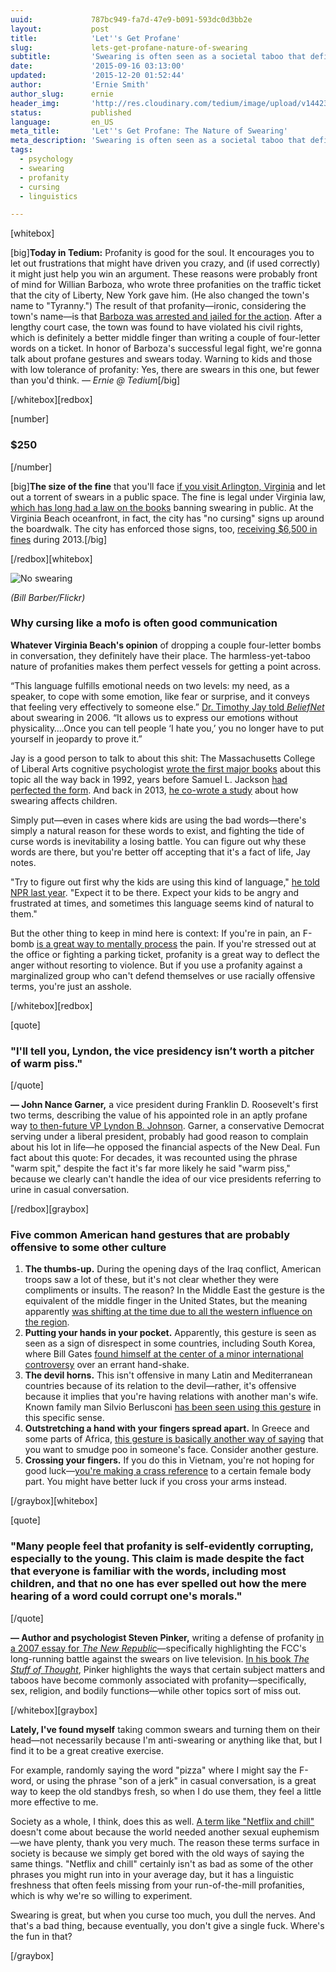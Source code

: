 ```yaml
---
uuid:             787bc949-fa7d-47e9-b091-593dc0d3bb2e
layout:           post
title:            'Let''s Get Profane'
slug:             lets-get-profane-nature-of-swearing
subtitle:         'Swearing is often seen as a societal taboo that defines class or social level. Let''s be honest, though: Profanity has more bark than bite.'
date:             '2015-09-16 03:13:00'
updated:          '2015-12-20 01:52:44'
author:           'Ernie Smith'
author_slug:      ernie
header_img:       'http://res.cloudinary.com/tedium/image/upload/v1442376425/msrcwbnifjs9cuxewdal'
status:           published
language:         en_US
meta_title:       'Let''s Get Profane: The Nature of Swearing'
meta_description: 'Swearing is often seen as a societal taboo that defines class or social level. Let''s be honest, though: Profanity has more bark than bite.'
tags:
  - psychology
  - swearing
  - profanity
  - cursing
  - linguistics

---
```


[whitebox]

[big]**Today in Tedium:** Profanity is good for the soul. It encourages you to let out frustrations that might have driven you crazy, and (if used correctly) it might just help you win an argument. These reasons were probably front of mind for Willian Barboza, who wrote three profanities on the traffic ticket that the city of Liberty, New York gave him. (He also changed the town's name to "Tyranny.") The result of that profanity—ironic, considering the town's name—is that [Barboza was arrested and jailed for the action](http://www.huffingtonpost.com/entry/willian-barboza-speeding-ticket-profanity_55f82a22e4b09ecde1d9a8e2). After a lengthy court case, the town was found to have violated his civil rights, which is definitely a better middle finger than writing a couple of four-letter words on a ticket. In honor of Barboza's successful legal fight, we're gonna talk about profane gestures and swears today. Warning to kids and those with low tolerance of profanity: Yes, there are swears in this one, but fewer than you'd think. *— Ernie @ Tedium*[/big]

[/whitebox][redbox]

[number]
### $250
[/number]

[big]**The size of the fine** that you'll face [if you visit Arlington, Virginia](http://www.washingtonian.com/blogs/capitalcomment/local-news/arlington-cracks-down-on-salty-language.php) and let out a torrent of swears in a public space. The fine is legal under Virginia law, [which has long had a law on the books](https://vacode.org/18.2-416/) banning swearing in public. At the Virginia Beach oceanfront, in fact, the city has "no cursing" signs up around the boardwalk. The city has enforced those signs, too, [receiving $6,500 in fines](http://www.virginiabeach.com/article/va-beach-no-cursing-law) during 2013.[/big]

[/redbox][whitebox]

![No swearing](http://res.cloudinary.com/tedium/image/upload/v1442376811/g3uolvhr7hnlafqfyxjm.jpg)

*(Bill Barber/Flickr)*

### Why cursing like a mofo is often good communication

**Whatever Virginia Beach's opinion** of dropping a couple four-letter bombs in conversation, they definitely have their place. The harmless-yet-taboo nature of profanities makes them perfect vessels for getting a point across.

“This language fulfills emotional needs on two levels: my need, as a speaker, to cope with some emotion, like fear or surprise, and it conveys that feeling very effectively to someone else.” [Dr. Timothy Jay told *BeliefNet*](http://www.beliefnet.com/Faiths/2006/09/Swearing-And-The-Soul.aspx?p=2) about swearing in 2006. “It allows us to express our emotions without physicality….Once you can tell people ‘I hate you,’ you no longer have to put yourself in jeopardy to prove it.”

Jay is a good person to talk to about this shit: The Massachusetts College of Liberal Arts cognitive psychologist [wrote the first major books](http://amzn.to/1iusOPa) about this topic all the way back in 1992, years before Samuel L. Jackson [had perfected the form](https://www.youtube.com/watch?v=PZ2QFmJ7h0A). And back in 2013, [he co-wrote a study](http://www.mcla.edu/Assets/uploads/MCLA/Ashley/Faculty/Children%20cursing_Psyc_Jay.pdf) about how swearing affects children.

Simply put—even in cases where kids are using the bad words—there's simply a natural reason for these words to exist, and fighting the tide of curse words is inevitability a losing battle. You can figure out why these words are there, but you're better off accepting that it's a fact of life, Jay notes.

"Try to figure out first why the kids are using this kind of language," [he told NPR last year](http://www.npr.org/2014/04/20/304957688/like-little-language-vacuum-cleaners-kids-suck-up-swear-words). "Expect it to be there. Expect your kids to be angry and frustrated at times, and sometimes this language seems kind of natural to them." 

But the other thing to keep in mind here is context: If you're in pain, an F-bomb [is a great way to mentally process](http://www.ncbi.nlm.nih.gov/pubmed/22078790) the pain. If you're stressed out at the office or fighting a parking ticket, profanity is a great way to deflect the anger without resorting to violence. But if you use a profanity against a marginalized group who can't defend themselves or use racially offensive terms, you're just an asshole.

[/whitebox][redbox]

[quote]
###  "I'll tell you, Lyndon, the vice presidency isn’t worth a pitcher of warm piss."
[/quote]

**— John Nance Garner,** a vice president during Franklin D. Roosevelt's first two terms, describing the value of his appointed role in an aptly profane way [to then-future VP Lyndon B. Johnson](https://www.cah.utexas.edu/news/press_release.php?press=press_bucket). Garner, a conservative Democrat serving under a liberal president, probably had good reason to complain about his lot in life—he opposed the financial aspects of the New Deal. Fun fact about this quote: For decades, it was recounted using the phrase "warm spit," despite the fact it's far more likely he said "warm piss," because we clearly can't handle the idea of our vice presidents referring to urine in casual conversation.

[/redbox][graybox]

### Five common American hand gestures that are probably offensive to some other culture

1. **The thumbs-up.** During the opening days of the Iraq conflict, American troops saw a lot of these, but it's not clear whether they were compliments or insults. The reason? In the Middle East the gesture is the equivalent of the middle finger in the United States, but the meaning apparently [was shifting at the time due to all the western influence on the region](http://www.slate.com/articles/news_and_politics/explainer/2003/03/what_does_a_thumbs_up_mean_in_iraq.html).
2. **Putting your hands in your pocket.** Apparently, this gesture is seen as seen as a sign of disrespect in some countries, including South Korea, where Bill Gates [found himself at the center of a minor international controversy](http://kotaku.com/how-a-bill-gates-handshake-caused-controversy-in-south-477602802) over an errant hand-shake.
3. **The devil horns.** This isn't offensive in many Latin and Mediterranean  countries because of its relation to the devil—rather, it's offensive because it implies that you're having relations with another man's wife. Known family man Silvio Berlusconi [has been seen using this gesture](http://content.time.com/time/specials/packages/article/0,28804,1874098_1874099_1874139,00.html) in this specific sense.
4. **Outstretching a hand with your fingers spread apart.** In Greece and some parts of Africa, [this gesture is basically another way of saying](http://www.amusingplanet.com/2011/10/rude-hand-gestures-of-world.html) that you want to smudge poo in someone's face. Consider another gesture.
5. **Crossing your fingers.** If you do this in Vietnam, you're not hoping for good luck—[you're making a crass reference](http://factsanddetails.com/southeast-asia/Vietnam/sub5_9c/entry-3386.html) to a certain female body part. You might have better luck if you cross your arms instead.

[/graybox][whitebox]

[quote]
### "Many people feel that profanity is self-evidently corrupting, especially to the young. This claim is made despite the fact that everyone is familiar with the words, including most children, and that no one has ever spelled out how the mere hearing of a word could corrupt one's morals."
[/quote]

**— Author and psychologist Steven Pinker,** writing a defense of profanity [in a 2007 essay for *The New Republic*](http://www.newrepublic.com/article/politics/what-the-f)—specifically highlighting the FCC's long-running battle against the swears on live television. [In his book *The Stuff of Thought*](http://amzn.to/1UUfh4i), Pinker highlights the ways that certain subject matters and taboos have become commonly associated with profanity—specifically, sex, religion, and bodily functions—while other topics sort of miss out.

[/whitebox][graybox]

**Lately, I've found myself** taking common swears and turning them on their head—not necessarily because I'm anti-swearing or anything like that, but I find it to be a great creative exercise.

For example, randomly saying the word "pizza" where I might say the F-word, or using the phrase "son of a jerk" in casual conversation, is a great way to keep the old standbys fresh, so when I do use them, they feel a little more effective to me.

Society as a whole, I think, does this as well. [A term like "Netflix and chill"](http://fusion.net/story/190020/netflix-and-chill/) doesn't come about because the world needed another sexual euphemism—we have plenty, thank you very much. The reason these terms surface in society is because we simply get bored with the old ways of saying the same things. "Netflix and chill" certainly isn't as bad as some of the other phrases you might run into in your average day, but it has a linguistic freshness that often feels missing from your run-of-the-mill profanities, which is why we're so willing to experiment.

Swearing is great, but when you curse too much, you dull the nerves. And that's a bad thing, because eventually, you don't give a single fuck. Where's the fun in that?

[/graybox]
